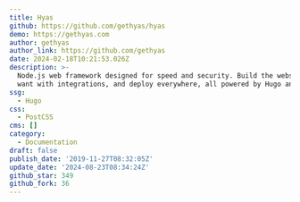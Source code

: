 ```yaml
---
title: Hyas
github: https://github.com/gethyas/hyas
demo: https://gethyas.com
author: gethyas
author_link: https://github.com/gethyas
date: 2024-02-18T10:21:53.026Z
description: >-
  Node.js web framework designed for speed and security. Build the website you
  want with integrations, and deploy everywhere, all powered by Hugo and npm.
ssg:
  - Hugo
css:
  - PostCSS
cms: []
category:
  - Documentation
draft: false
publish_date: '2019-11-27T08:32:05Z'
update_date: '2024-08-23T08:34:24Z'
github_star: 349
github_fork: 36
---
```

